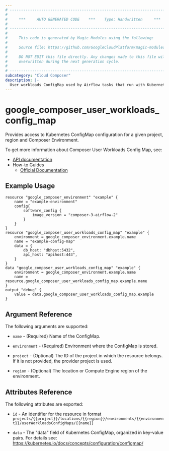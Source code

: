 ```yaml
---
# ----------------------------------------------------------------------------
#
#     ***     AUTO GENERATED CODE    ***    Type: Handwritten     ***
#
# ----------------------------------------------------------------------------
#
#     This code is generated by Magic Modules using the following:
#
#     Source file: https://github.com/GoogleCloudPlatform/magic-modules/tree/main/mmv1/third_party/terraform/website/docs/d/composer_user_workloads_config_map.html.markdown
#
#     DO NOT EDIT this file directly. Any changes made to this file will be
#     overwritten during the next generation cycle.
#
# ----------------------------------------------------------------------------
subcategory: "Cloud Composer"
description: |-
  User workloads ConfigMap used by Airflow tasks that run with Kubernetes Executor or KubernetesPodOperator.
---
```


# google_composer_user_workloads_config_map

Provides access to Kubernetes ConfigMap configuration for a given project, region and Composer Environment.

To get more information about Composer User Workloads Config Map, see:

* [API documentation](https://cloud.google.com/composer/docs/reference/rest/v1/projects.locations.environments.userWorkloadsConfigMaps)
* How-to Guides
    * [Official Documentation](https://cloud.google.com/composer/docs/concepts/overview)

## Example Usage

```hcl
resource "google_composer_environment" "example" {
    name = "example-environment"
    config{
        software_config {
            image_version = "composer-3-airflow-2"
        }
    }
}
resource "google_composer_user_workloads_config_map" "example" {
    environment = google_composer_environment.example.name
    name = "example-config-map"
    data = {
        db_host: "dbhost:5432",
        api_host: "apihost:443",
    }
}
data "google_composer_user_workloads_config_map" "example" {
    environment = google_composer_environment.example.name
    name = resource.google_composer_user_workloads_config_map.example.name
}
output "debug" {
    value = data.google_composer_user_workloads_config_map.example
}
```

## Argument Reference

The following arguments are supported:

* `name` - (Required) Name of the ConfigMap.

* `environment` - (Required) Environment where the ConfigMap is stored.

* `project` - (Optional) The ID of the project in which the resource belongs.
    If it is not provided, the provider project is used.

* `region` - (Optional) The location or Compute Engine region of the environment.

## Attributes Reference

The following attributes are exported:

* `id` - An identifier for the resource in format `projects/{{project}}/locations/{{region}}/environments/{{environment}}/userWorkloadsConfigMaps/{{name}}`

* `data` - The "data" field of Kubernetes ConfigMap, organized in key-value pairs.
      For details see: https://kubernetes.io/docs/concepts/configuration/configmap/
